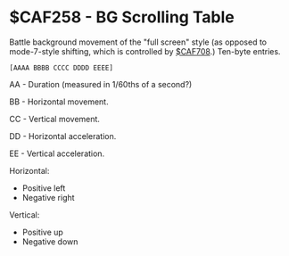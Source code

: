 # $CAF258 - BG Scrolling Table

Battle background movement of the "full screen" style (as opposed to mode-7-style shifting, which is controlled by [$CAF708](CAF708_BG_DISTORTION_TABLE.md).) Ten-byte entries.

`[AAAA BBBB CCCC DDDD EEEE]`


AA - Duration (measured in 1/60ths of a second?)

BB - Horizontal movement.

CC - Vertical movement.

DD - Horizontal acceleration.

EE - Vertical acceleration.


Horizontal:
- Positive left
- Negative right

Vertical:
- Positive up
- Negative down